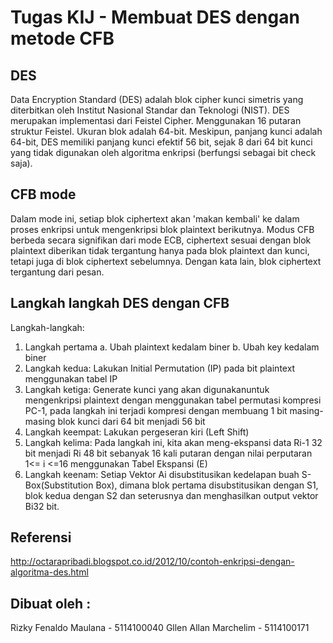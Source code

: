 # Tugas KIJ - Membuat DES dengan metode CFB

## DES
Data Encryption Standard (DES) adalah blok cipher kunci simetris yang diterbitkan oleh Institut Nasional Standar dan Teknologi (NIST). 
DES merupakan implementasi dari Feistel Cipher. Menggunakan 16 putaran struktur Feistel. Ukuran blok adalah 64-bit. Meskipun, panjang kunci adalah 64-bit, DES memiliki panjang kunci efektif 56 bit, sejak 8 dari 64 bit kunci yang tidak digunakan oleh algoritma enkripsi (berfungsi sebagai bit check saja).

## CFB mode
Dalam mode ini, setiap blok ciphertext akan 'makan kembali' ke dalam proses enkripsi untuk mengenkripsi blok plaintext berikutnya. Modus CFB berbeda secara signifikan dari mode ECB, ciphertext sesuai dengan blok plaintext diberikan tidak tergantung hanya pada blok plaintext dan kunci, tetapi juga di blok ciphertext sebelumnya. Dengan kata lain, blok ciphertext tergantung dari pesan. 

## Langkah langkah DES dengan CFB
Langkah-langkah:
  1.	Langkah pertama
    a.	Ubah plaintext kedalam biner
    b.	Ubah key kedalam biner
  2.	Langkah kedua: Lakukan Initial Permutation (IP) pada bit plaintext menggunakan tabel IP
  3.	Langkah ketiga: Generate kunci yang akan digunakanuntuk mengenkripsi plaintext dengan menggunakan tabel permutasi kompresi PC-1,         pada langkah ini terjadi kompresi dengan membuang 1 bit masing-masing blok kunci dari 64 bit menjadi 56 bit
  4.	Langkah keempat: Lakukan pergeseran kiri (Left Shift)
  5.	Langkah kelima: Pada langkah ini, kita akan meng-ekspansi data Ri-1 32 bit menjadi Ri 48 bit sebanyak 16 kali putaran dengan nilai       perputaran 1<= i <=16 menggunakan Tabel Ekspansi (E)
  6.	Langkah keenam: Setiap Vektor Ai disubstitusikan kedelapan buah S-Box(Substitution Box), dimana blok pertama disubstitusikan dengan       S1, blok kedua dengan S2 dan seterusnya dan menghasilkan output vektor Bi32 bit.


## Referensi
  http://octarapribadi.blogspot.co.id/2012/10/contoh-enkripsi-dengan-algoritma-des.html
  


## Dibuat oleh :
   Rizky Fenaldo Maulana  - 5114100040
   Gllen Allan Marchelim  - 5114100171

